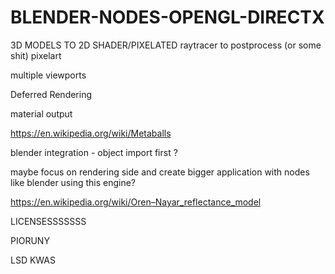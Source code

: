 # BLENDER-NODES-OPENGL-DIRECTX

3D MODELS TO 2D SHADER/PIXELATED
raytracer to postprocess (or some shit) pixelart 

multiple viewports

Deferred Rendering

material output

https://en.wikipedia.org/wiki/Metaballs

blender integration - object import first ? 

maybe focus on rendering side and create bigger application with nodes like blender using this engine? 


https://en.wikipedia.org/wiki/Oren–Nayar_reflectance_model





LICENSESSSSSSS



PIORUNY 


LSD  KWAS

